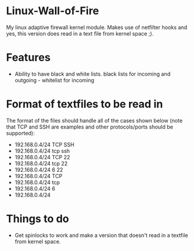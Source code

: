 Linux-Wall-of-Fire
==================

My linux adaptive firewall kernel module. Makes use of netfilter hooks and yes, this version does read in a text file from kernel space ;).

Features
==================

- Ability to have black and white lists. black lists for incoming and outgoing - whitelist for incoming

Format of textfiles to be read in
==================

The format of the files should handle all of the cases shown below (note that TCP and SSH are examples and other protocols/ports should be supported):
- 192.168.0.4/24 TCP SSH
- 192.168.0.4/24 tcp ssh
- 192.168.0.4/24 TCP 22
- 192.168.0.4/24 tcp 22
- 192.168.0.4/24 6 22
- 192.168.0.4/24 TCP
- 192.168.0.4/24 tcp
- 192.168.0.4/24 6
- 192.168.0.4/24


Things to do
==================

- Get spinlocks to work and make a version that doesn't read in a textfile from kernel space.

